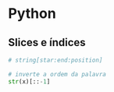 # Python


## Slices e índices
```py
# string[star:end:position]

# inverte a ordem da palavra
str(x)[::-1]
```